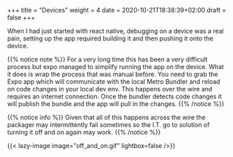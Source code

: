 +++
title = "Devices"
weight = 4
date = 2020-10-21T18:38:39+02:00
draft = false
+++

When I had just started with react native, debugging on a device was a real pain, setting up the app required building it
and then pushing it onto the device.

{{% notice note %}}
For a very long time this has been a very difficult process but expo managed to simplify running the app on the device.
What it does is wrap the process that was manual before. You need to grab the Expo app which will communicate with the
local Metro Bundler and reload on code changes in your local dev env. This happens over the wire and requires an
internet connection. Once the bundler detects code changes it will publish the bundle and the app will pull in the
changes.
{{% /notice %}}

{{% notice info %}}
Given that all of this happens across the wire the packager may intermittently fail sometimes so the I.T. go to solution
of turning it off and on again may work.
{{% /notice %}}

{{< lazy-image image="off_and_on.gif" lightbox=false />}}

